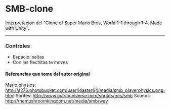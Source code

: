 # SMB-clone
Interpretacion del "Clone of Super Mario Bros, World 1-1 through 1-4. Made with Unity".

***
### Controles
* Espacio: saltas
* Con las flechitas te moves

#### Referencias que tome del autor original
Mario physics: http://s276.photobucket.com/user/jdaster64/media/smb_playerphysics.png.html
Sprites: http://www.mariouniverse.com/sprites/nes/smb
Sounds: http://themushroomkingdom.net/media/smb/wav
